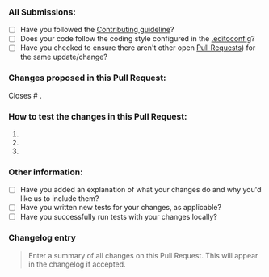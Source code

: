 ### All Submissions:

* [ ] Have you followed the [Contributing guideline](https://github.com/ndigitals/strapi-plugin-sso-azure-ad-basic/blob/main/CONTRIBUTING.md)?
* [ ] Does your code follow the coding style configured in the [.editoconfig](https://github.com/ndigitals/strapi-plugin-sso-azure-ad-basic/blob/main/.editorconfig)?
* [ ] Have you checked to ensure there aren't other open [Pull Requests](https://github.com/ndigitals/strapi-plugin-sso-azure-ad-basic/pulls)) for the same update/change?

<!-- Mark completed items with an [x] -->

<!-- You can erase any parts of this template not applicable to your Pull Request. -->

### Changes proposed in this Pull Request:

<!-- Describe the changes made to this Pull Request and the reason for such changes. -->

Closes # .

### How to test the changes in this Pull Request:

1.
2.
3.

### Other information:

* [ ] Have you added an explanation of what your changes do and why you'd like us to include them?
* [ ] Have you written new tests for your changes, as applicable?
* [ ] Have you successfully run tests with your changes locally?

<!-- Mark completed items with an [x] -->

### Changelog entry

> Enter a summary of all changes on this Pull Request. This will appear in the changelog if accepted.
